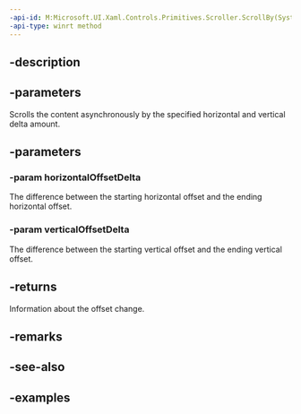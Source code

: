 ```yaml
---
-api-id: M:Microsoft.UI.Xaml.Controls.Primitives.Scroller.ScrollBy(System.Double,System.Double)
-api-type: winrt method
---
```


## -description

## -parameters

Scrolls the content asynchronously by the specified horizontal and vertical delta amount.

## -parameters

### -param horizontalOffsetDelta

The difference between the starting horizontal offset and the ending horizontal offset.

### -param verticalOffsetDelta

The difference between the starting vertical offset and the ending vertical offset.

## -returns

Information about the offset change.

## -remarks

## -see-also

## -examples

